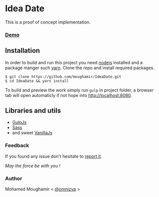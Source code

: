 # Idea Date
This is a proof of concept implementation.
### [Demo](https://hfc-oz.herokuapp.com/)

## Installation

In order to build and run this project you need [nodejs](https://nodejs.org/) installed and a package manger such [yarn](https://yarnpkg.com/).
Clone the repo and install required packages.

```
$ git clone https://github.com/moughamir/IdeaDate.git
$ cd IdeaDate && yarn install
```
To build and preview the work simply run `gulp` in project folder, a browser tab will open automaticly if not hope into [http://localhost:8080](http://localhost:8080).

## Libraries and utils
* [GulpJs](https://gulpjs.com/)
* [Sass](https://sass-lang.com/)
* and sweet [VanillaJs](http://vanilla-js.com/)

### Feedback

If you found any issue don't hesitate to [report it](https://github.com/moughamir/IdeaDate/issues/new).

_May the force be with you !_

### Author
Mohamed Moughamir < [@omnizya](https://omnizya.com/) >